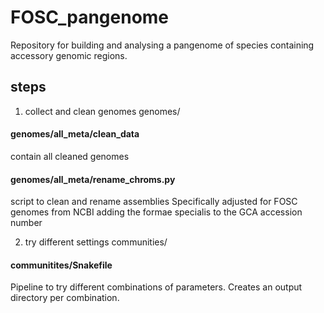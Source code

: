 # FOSC_pangenome

Repository for building and analysing a pangenome of species containing
accessory genomic regions.

## steps
1. collect and clean genomes
genomes/
#### genomes/all_meta/clean_data
contain all cleaned genomes
#### genomes/all_meta/rename_chroms.py 
script to clean and rename assemblies
Specifically adjusted for FOSC genomes from NCBI adding the formae specialis to the GCA accession number

2. try different settings
communities/
#### communitites/Snakefile
Pipeline to try different combinations of parameters.
Creates an output directory per combination.
